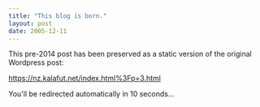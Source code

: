 ```yaml
---
title: "This blog is born."
layout: post
date: 2005-12-11
---
```


This pre-2014 post has been preserved as a static version of the original Wordpress post:

https://nz.kalafut.net/index.html%3Fp=3.html

You'll be redirected automatically in 10 seconds...

<head>
  <meta http-equiv="refresh" content="10;url=https://nz.kalafut.net/index.html%3Fp=3.html">
</head>

